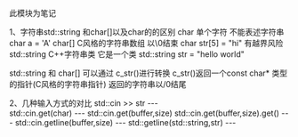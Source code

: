 此模块为笔记 

1、字符串std::string 和char[]以及char的的区别
char 单个字符 不能表述字符串  char a = 'A'
char[] C风格的字符串数组  以\0结束  char str[5] = "hi" 有越界风险
std::string C++字符串类 它是一个类  std::string str = "hello world" 

std::string 和 char[] 可以通过 c_str()进行转换  c_str()返回一个const char* 类型的指针(C风格的字符串指针) 返回的字符串以/0结尾


2、几种输入方式的对比
std::cin >> str      ---    
std::cin.get(char)   --- 
std::cin.get(buffer,size)
std::cin.get(buffer,size).get() ---
std::cin.getline(buffer,size)   ---
std::getline(std::string,str)   ---
